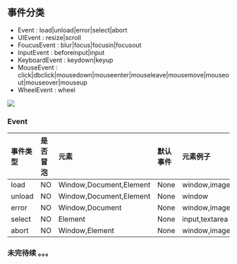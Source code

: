 ## 事件分类

* Event : load\|unload\|error\|select\|abort
* UIEvent : resize\|scroll
* FoucusEvent : blur\|focus\|focusin\|focusout
* InputEvent : beforeinput\|input
* KeyboardEvent : keydown\|keyup
* MouseEvent : click\|dbclick\|mousedown\|mouseenter\|mouseleave\|mousemove\|mouseout\|mouseover\|mouseup
* WheelEvent : wheel

![](event)

### Event

| 事件类型 | 是否冒泡 | 元素 | 默认事件 | 元素例子 |
| :--- | :--- | :--- | :--- | :--- |
| load | NO | Window,Document,Element | None | window,image,iframe |
| unload | NO | Window,Document,Element | None | window |
| error | NO | Window,Document | None | window,image |
| select | NO | Element | None | input,textarea |
| abort | NO | Window,Element | None | window,image |

### 未完待续 。。。



